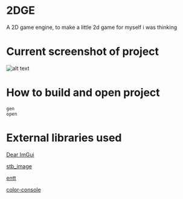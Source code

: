 # 2DGE
A 2D game engine, to make a little 2d game for myself i was thinking

# Current screenshot of project
![alt text](https://i.imgur.com/A8XyY8j.png "Editor")

# How to build and open project
```
gen
open
```

# External libraries used
[Dear ImGui](https://github.com/ocornut/imgui)

[stb_image](https://github.com/nothings/stb#stb_libs)

[entt](https://github.com/skypjack/entt)

[color-console](https://github.com/imfl/color-console)
